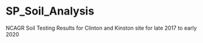 # SP_Soil_Analysis
NCAGR Soil Testing Results for Clinton and Kinston site for late 2017 to early 2020
